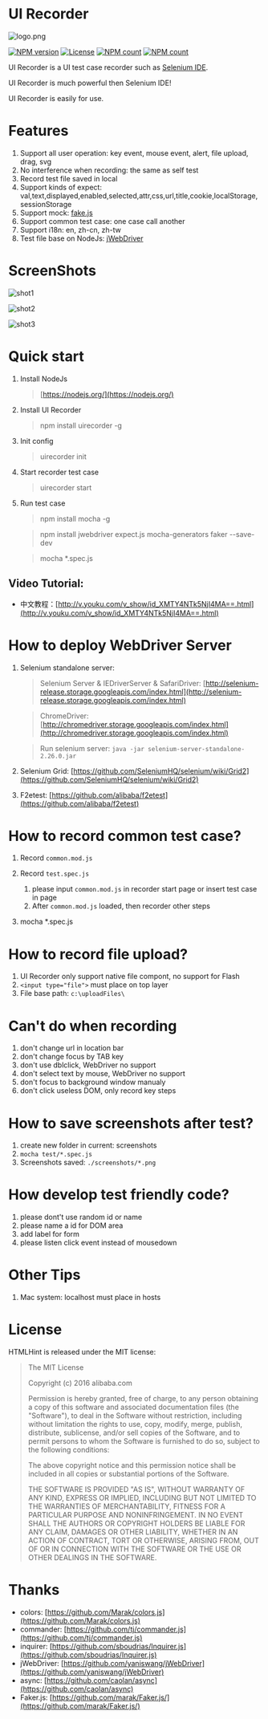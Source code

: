 UI Recorder
=======================

![logo.png](https://raw.github.com/alibaba/uirecorder/master/logo.png)

[![NPM version](https://img.shields.io/npm/v/uirecorder.svg?style=flat)](https://www.npmjs.com/package/uirecorder)
[![License](https://img.shields.io/npm/l/uirecorder.svg?style=flat)](https://www.npmjs.com/package/uirecorder)
[![NPM count](https://img.shields.io/npm/dm/uirecorder.svg?style=flat)](https://www.npmjs.com/package/uirecorder)
[![NPM count](https://img.shields.io/npm/dt/uirecorder.svg?style=flat)](https://www.npmjs.com/package/uirecorder)

UI Recorder is a UI test case recorder such as [Selenium IDE](http://docs.seleniumhq.org/projects/ide/).

UI Recorder is much powerful then Selenium IDE!

UI Recorder is easily for use.

Features
================

1. Support all user operation: key event, mouse event, alert, file upload, drag, svg
2. No interference when recording: the same as self test
3. Record test file saved in local
4. Support kinds of expect: val,text,displayed,enabled,selected,attr,css,url,title,cookie,localStorage,sessionStorage
5. Support mock: [fake.js](https://github.com/marak/Faker.js/)
6. Support common test case: one case call another
7. Support i18n: en, zh-cn, zh-tw
8. Test file base on NodeJs: [jWebDriver](http://jwebdriver.com/)

ScreenShots
================

![shot1](https://raw.github.com/alibaba/uirecorder/master/screenshot/shot1.jpg)

![shot2](https://raw.github.com/alibaba/uirecorder/master/screenshot/shot2.jpg)

![shot3](https://raw.github.com/alibaba/uirecorder/master/screenshot/shot3.jpg)

Quick start
================

1. Install NodeJs

    > [https://nodejs.org/](https://nodejs.org/)

2. Install UI Recorder

    > npm install uirecorder -g

3. Init config

    > uirecorder init

4. Start recorder test case

    > uirecorder start

5. Run test case

    > npm install mocha -g

    > npm install jwebdriver expect.js mocha-generators faker --save-dev

    > mocha *.spec.js

Video Tutorial:
-------------------------

* 中文教程：[http://v.youku.com/v_show/id_XMTY4NTk5NjI4MA==.html](http://v.youku.com/v_show/id_XMTY4NTk5NjI4MA==.html)

How to deploy WebDriver Server
================

1. Selenium standalone server:

    > Selenium Server & IEDriverServer & SafariDriver: [http://selenium-release.storage.googleapis.com/index.html](http://selenium-release.storage.googleapis.com/index.html)

    > ChromeDriver: [http://chromedriver.storage.googleapis.com/index.html](http://chromedriver.storage.googleapis.com/index.html)

    > Run selenium server: `java -jar selenium-server-standalone-2.26.0.jar`

2. Selenium Grid: [https://github.com/SeleniumHQ/selenium/wiki/Grid2](https://github.com/SeleniumHQ/selenium/wiki/Grid2)
3. F2etest: [https://github.com/alibaba/f2etest](https://github.com/alibaba/f2etest)

How to record common test case?
================

1. Record `common.mod.js`
2. Record `test.spec.js`

    1. please input `common.mod.js` in recorder start page or insert test case in page
    2. After `common.mod.js` loaded, then recorder other steps

3. mocha *.spec.js

How to record file upload?
================

1. UI Recorder only support native file compont, no support for Flash
2. `<input type="file">` must place on top layer
3. File base path: `c:\uploadFiles\`

Can't do when recording
================

1. don't change url in location bar
2. don't change focus by TAB key
3. don't use dblclick, WebDriver no support
4. don't select text by mouse, WebDriver no support
5. don't focus to background window manualy
6. don't click useless DOM, only record key steps

How to save screenshots after test?
================

1. create new folder in current: screenshots
2. `mocha test/*.spec.js`
3. Screenshots saved: `./screenshots/*.png`

How develop test friendly code?
================

1. please dont't use random id or name
2. please name a id for DOM area
3. add label for form
4. please listen click event instead of mousedown


Other Tips
================

1. Mac system: localhost must place in hosts

License
================

HTMLHint is released under the MIT license:

> The MIT License
>
> Copyright (c) 2016 alibaba.com
>
> Permission is hereby granted, free of charge, to any person obtaining a copy
> of this software and associated documentation files (the "Software"), to deal
> in the Software without restriction, including without limitation the rights
> to use, copy, modify, merge, publish, distribute, sublicense, and/or sell
> copies of the Software, and to permit persons to whom the Software is
> furnished to do so, subject to the following conditions:
>
> The above copyright notice and this permission notice shall be included in
> all copies or substantial portions of the Software.
>
> THE SOFTWARE IS PROVIDED "AS IS", WITHOUT WARRANTY OF ANY KIND, EXPRESS OR
> IMPLIED, INCLUDING BUT NOT LIMITED TO THE WARRANTIES OF MERCHANTABILITY,
> FITNESS FOR A PARTICULAR PURPOSE AND NONINFRINGEMENT. IN NO EVENT SHALL THE
> AUTHORS OR COPYRIGHT HOLDERS BE LIABLE FOR ANY CLAIM, DAMAGES OR OTHER
> LIABILITY, WHETHER IN AN ACTION OF CONTRACT, TORT OR OTHERWISE, ARISING FROM,
> OUT OF OR IN CONNECTION WITH THE SOFTWARE OR THE USE OR OTHER DEALINGS IN
> THE SOFTWARE.

Thanks
================

* colors: [https://github.com/Marak/colors.js](https://github.com/Marak/colors.js)
* commander: [https://github.com/tj/commander.js](https://github.com/tj/commander.js)
* inquirer: [https://github.com/sboudrias/Inquirer.js](https://github.com/sboudrias/Inquirer.js)
* jWebDriver: [https://github.com/yaniswang/jWebDriver](https://github.com/yaniswang/jWebDriver)
* async: [https://github.com/caolan/async](https://github.com/caolan/async)
* Faker.js: [https://github.com/marak/Faker.js/](https://github.com/marak/Faker.js/)
